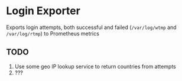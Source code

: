 # Login Exporter

Exports login attempts, both successful and failed (`/var/log/wtmp` and `/var/log/rtmp`) to Prometheus metrics

## TODO
1. Use some geo IP lookup service to return countries from attempts
2. ???
